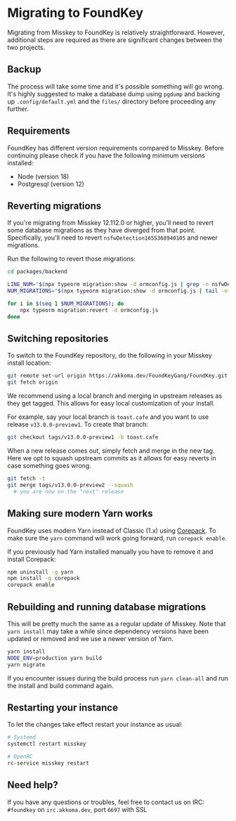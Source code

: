 # Migrating to FoundKey

Migrating from Misskey to FoundKey is relatively straightforward. However, additional steps are required as there are significant changes between the two projects.

## Backup
The process will take some time and it's possible something will go wrong. It's highly suggested to make a database dump using `pgdump` and backing up `.config/default.yml` and the `files/` directory before proceeding any further.

## Requirements
FoundKey has different version requirements compared to Misskey. Before continuing please check if you have the following minimum versions installed:
* Node (version 18)
* Postgresql (version 12)

## Reverting migrations
If you're migrating from Misskey 12.112.0 or higher, you'll need to revert some database migrations as they have diverged from that point. Specifically, you'll need to revert `nsfwDetection1655368940105` and newer migrations.

Run the following to revert those migrations:
```sh
cd packages/backend

LINE_NUM="$(npx typeorm migration:show -d ormconfig.js | grep -n nsfwDetection1655368940105 | cut -d ':' -f 1)"
NUM_MIGRATIONS="$(npx typeorm migration:show -d ormconfig.js | tail -n+"$LINE_NUM" | grep '\[X\]' | nl)"

for i in $(seq 1 $NUM_MIGRATIONS); do
	npx typeorm migration:revert -d ormconfig.js
done
```

## Switching repositories
To switch to the FoundKey repository, do the following in your Misskey install location:
```sh
git remote set-url origin https://akkoma.dev/FoundKeyGang/FoundKey.git
git fetch origin
```
We recommend using a local branch and merging in upstream releases as they get tagged. This allows for easy local customization of your install.

For example, say your local branch is `toast.cafe` and you want to use release `v13.0.0-preview1`. To create that branch:
```sh
git checkout tags/v13.0.0-preview1 -b toast.cafe
```

When a new release comes out, simply fetch and merge in the new tag. Here we opt to squash upstream commits as it allows for easy reverts in case something goes wrong.
```sh
git fetch -t
git merge tags/v13.0.0-preview2 --squash
  # you are now on the "next" release
```

## Making sure modern Yarn works
FoundKey uses modern Yarn instead of Classic (1.x) using [Corepack](https://github.com/nodejs/corepack). To make sure the `yarn` command will work going forward, run `corepack enable`.

If you previously had Yarn installed manually you have to remove it and install Corepack:
```sh
npm uninstall -g yarn
npm install -g corepack
corepack enable
```

## Rebuilding and running database migrations
This will be pretty much the same as a regular update of Misskey. Note that `yarn install` may take a while since dependency versions have been updated or removed and we use a newer version of Yarn.
```sh
yarn install
NODE_ENV=production yarn build
yarn migrate
```
If you encounter issues during the build process run `yarn clean-all` and run the install and build command again.

## Restarting your instance
To let the changes take effect restart your instance as usual:
```sh
# Systemd
systemctl restart misskey

# OpenRC
rc-service misskey restart
```

## Need help?
If you have any questions or troubles, feel free to contact us on IRC: `#foundkey` on `irc.akkoma.dev`, port `6697` with SSL
